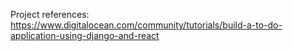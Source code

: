 Project references: https://www.digitalocean.com/community/tutorials/build-a-to-do-application-using-django-and-react
